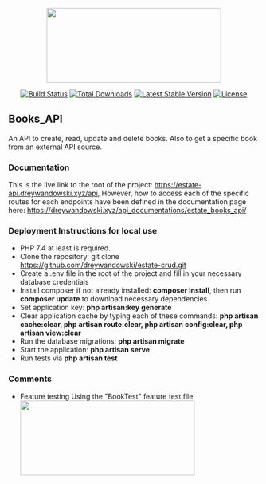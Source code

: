 <p align="center"><a href="https://estate-api.dreywandowski.xyz/" target="_blank"><img src="https://dreywandowski.xyz/images/studentbooks.svg" width="350" height="150"></a></p>

<p align="center">
<a href="#"><img src="https://travis-ci.org/laravel/framework.svg" alt="Build Status"></a>
<a href="#"><img src="https://img.shields.io/packagist/dt/laravel/framework" alt="Total Downloads"></a>
<a href="#"><img src="https://img.shields.io/packagist/v/laravel/framework" alt="Latest Stable Version"></a>
<a href="#"><img src="https://img.shields.io/packagist/l/laravel/framework" alt="License"></a>
</p>

## Books_API

An API to create, read, update and delete books.
Also to get a specific book from an external API source.
 

 ### Documentation
 This is the live link to the root of the project: https://estate-api.dreywandowski.xyz/api,
 However, how to access each of the specific routes for each endpoints have been defined in the documentation page here:
 https://dreywandowski.xyz/api_documentations/estate_books_api/
 

  ### Deployment Instructions for local use
  - PHP 7.4 at least is required.
  - Clone the repository: git clone https://github.com/dreywandowski/estate-crud.git
  - Create a .env file in the root of the project and fill in your necessary database credentials 
  - Install composer if not already installed: **composer install**, then run **composer update** to download necessary dependencies.
  - Set application key: **php artisan:key generate**
  - Clear application cache by typing each of these commands: **php artisan cache:clear, php artisan route:clear, php artisan config:clear, php artisan view:clear**
  - Run the database migrations: **php artisan migrate**
  - Start the application: **php artisan serve**
  - Run tests via **php artisan test**
 
 ### Comments
 - Feature testing Using the "BookTest" feature test file.
 <img src="https://dreywandowski.xyz/images/Screenshot 2022-11-03 at 09.46.21.png" width="350" height="150"></a></p>

    



 
 

